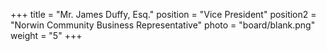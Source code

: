 +++
title      = "Mr. James Duffy, Esq."
position   = "Vice President"
position2  = "Norwin Community Business Representative"
photo      = "board/blank.png"
weight     = "5"
+++
